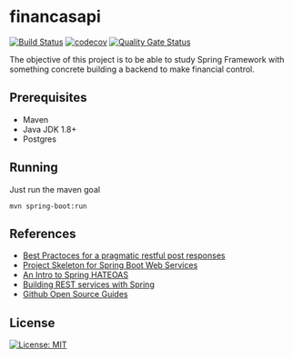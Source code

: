 # financasapi

[![Build Status](https://travis-ci.org/emegson/financasapi.svg?branch=master)](https://travis-ci.org/emegson/financasapi)
[![codecov](https://codecov.io/gh/emegson/financasapi/branch/master/graph/badge.svg)](https://codecov.io/gh/emegson/financasapi)
[![Quality Gate Status](https://sonarcloud.io/api/project_badges/measure?project=emegson_financasapi&metric=alert_status)](https://sonarcloud.io/dashboard?id=emegson_financasapi)

The objective of this project is to be able to study Spring Framework with something concrete building a backend to make financial control.

## Prerequisites

* Maven
* Java JDK 1.8+
* Postgres

## Running

Just run the maven goal

```
mvn spring-boot:run
```

## References

* [Best Practoces for a pragmatic restful post responses](https://www.vinaysahni.com/best-practices-for-a-pragmatic-restful-api#useful-post-responses)
* [Project Skeleton for Spring Boot Web Services](https://github.com/leanstacks/skeleton-ws-spring-boot)
* [An Intro to Spring HATEOAS](https://www.baeldung.com/spring-hateoas-tutorial)
* [Building REST services with Spring](https://spring.io/guides/tutorials/rest/)
* [Github Open Source Guides](https://opensource.guide/)

## License

[![License: MIT](https://img.shields.io/badge/License-MIT-yellow.svg)](https://opensource.org/licenses/MIT)
